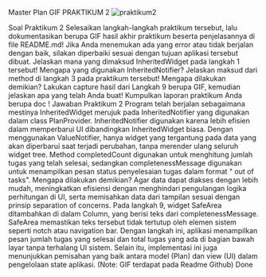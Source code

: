 Master Plan
GIF PRAKTIKUM 2
![praktikum2](https://github.com/user-attachments/assets/b9b5590f-7929-49ce-9dc3-ed19143b5869)

Soal Praktikum 2
Selesaikan langkah-langkah praktikum tersebut, lalu dokumentasikan berupa GIF hasil akhir praktikum beserta penjelasannya di file README.md! Jika Anda menemukan ada yang error atau tidak berjalan dengan baik, silakan diperbaiki sesuai dengan tujuan aplikasi tersebut dibuat.
Jelaskan mana yang dimaksud InheritedWidget pada langkah 1 tersebut! Mengapa yang digunakan InheritedNotifier?
Jelaskan maksud dari method di langkah 3 pada praktikum tersebut! Mengapa dilakukan demikian?
Lakukan capture hasil dari Langkah 9 berupa GIF, kemudian jelaskan apa yang telah Anda buat!
Kumpulkan laporan praktikum Anda berupa doc !
Jawaban Praktikum 2
Program telah berjalan sebagaimana mestinya
InheritedWidget merujuk pada InheritedNotifier<ValueNotifier> yang digunakan dalam class PlanProvider. InheritedNotifier digunakan karena lebih efisien dalam memperbarui UI dibandingkan InheritedWidget biasa. Dengan menggunakan ValueNotifier, hanya widget yang tergantung pada data yang akan diperbarui saat terjadi perubahan, tanpa merender ulang seluruh widget tree.
Method completedCount digunakan untuk menghitung jumlah tugas yang telah selesai, sedangkan completenessMessage digunakan untuk menampilkan pesan status penyelesaian tugas dalam format " out of tasks". Mengapa dilakukan demikian? Agar data dapat diakses dengan lebih mudah, meningkatkan efisiensi dengan menghindari pengulangan logika perhitungan di UI, serta memisahkan data dari tampilan sesuai dengan prinsip separation of concerns.
Pada langkah 9, widget SafeArea ditambahkan di dalam Column, yang berisi teks dari completenessMessage. SafeArea memastikan teks tersebut tidak tertutup oleh elemen sistem seperti notch atau navigation bar. Dengan langkah ini, aplikasi menampilkan pesan jumlah tugas yang selesai dan total tugas yang ada di bagian bawah layar tanpa terhalang UI sistem. Selain itu, implementasi ini juga menunjukkan pemisahan yang baik antara model (Plan) dan view (UI) dalam pengelolaan state aplikasi. (Note: GIF terdapat pada Readme Github)
Done
